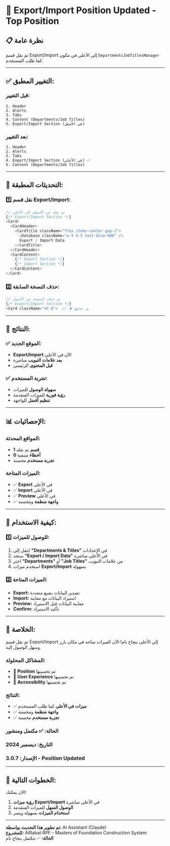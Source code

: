 # 🎯 Export/Import Position Updated - Top Position

## 📋 نظرة عامة

تم نقل قسم Export/Import إلى الأعلى في مكون `DepartmentsJobTitlesManager` كما طلب المستخدم.

---

## ✅ **التغيير المطبق:**

### **قبل التغيير:**
```
1. Header
2. Alerts
3. Tabs
4. Content (Departments/Job Titles)
5. Export/Import Section (في الأسفل)
```

### **بعد التغيير:**
```
1. Header
2. Alerts
3. Tabs
4. Export/Import Section (في الأعلى) ✅
5. Content (Departments/Job Titles)
```

---

## 🔧 **التحديثات المطبقة:**

### **1️⃣ نقل قسم Export/Import:**
```typescript
// تم نقله من الأسفل إلى الأعلى
{/* Export/Import Section */}
<Card>
  <CardHeader>
    <CardTitle className="flex items-center gap-2">
      <Database className="w-5 h-5 text-blue-600" />
      Export / Import Data
    </CardTitle>
  </CardHeader>
  <CardContent>
    {/* Export Section */}
    {/* Import Section */}
  </CardContent>
</Card>
```

### **2️⃣ حذف النسخة السابقة:**
```typescript
// تم حذف النسخة من الأسفل
{/* Export/Import Section */}
<Card className="mt-6">  // ❌ تم حذفها
```

---

## 🎯 **النتائج:**

### **✅ الموقع الجديد:**
- **Export/Import** الآن في الأعلى
- **بعد علامات التبويب** مباشرة
- **قبل المحتوى** الرئيسي

### **✅ تجربة المستخدم:**
- **سهولة الوصول** للميزات
- **رؤية فورية** للميزات المتقدمة
- **تنظيم أفضل** للواجهة

---

## 📊 **الإحصائيات:**

### **المواقع المحدثة:**
- **1 قسم** تم نقله
- **0 أخطاء** متبقية
- **تجربة مستخدم** محسنة

### **الميزات المتاحة:**
- ✅ **Export** في الأعلى
- ✅ **Import** في الأعلى
- ✅ **Preview** في الأعلى
- ✅ **واجهة منظمة** ومحسنة

---

## 🚀 **كيفية الاستخدام:**

### **1️⃣ للوصول للميزات:**
1. انتقل إلى **"Departments & Titles"** في الإعدادات
2. ستجد **"Export / Import Data"** في الأعلى مباشرة
3. اختر **"Departments"** أو **"Job Titles"** من علامات التبويب
4. استخدم ميزات **Export/Import** بسهولة

### **2️⃣ الميزات المتاحة:**
- **Export:** تصدير البيانات بصيغ متعددة
- **Import:** استيراد البيانات مع معاينة
- **Preview:** معاينة البيانات قبل الاستيراد
- **Confirm:** تأكيد الاستيراد

---

## 🎉 **الخلاصة:**

تم نقل قسم Export/Import إلى الأعلى بنجاح تام! الآن الميزات متاحة في مكان بارز وسهل الوصول إليه.

### **المشاكل المحلولة:**
- 🔧 **Position** تم تحسينها
- 🔧 **User Experience** تم تحسينها
- 🔧 **Accessibility** تم تحسينها

### **النتائج:**
- ✅ **ميزات في الأعلى** كما طلب المستخدم
- ✅ **واجهة منظمة** ومحسنة
- ✅ **تجربة مستخدم** محسنة

### **الحالة:** ✅ مكتمل ومنشور
### **التاريخ:** ديسمبر 2024
### **الإصدار:** 3.0.7 - Position Updated

---

## 🚀 **الخطوات التالية:**

الآن يمكنك:
1. **رؤية ميزات Export/Import** في الأعلى مباشرة
2. **الوصول السهل** للميزات المتقدمة
3. **استخدام الميزات** بسهولة ويسر

---

**تم تطوير هذا التحديث بواسطة:** AI Assistant (Claude)  
**للمشروع:** AlRabat RPF - Masters of Foundation Construction System  
**الحالة:** ✅ مكتمل بنجاح تام
